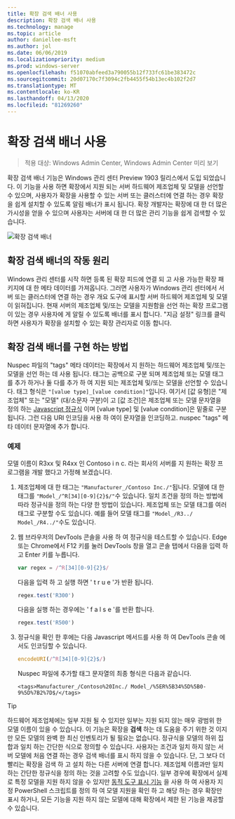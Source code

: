 ```yaml
---
title: 확장 검색 배너 사용
description: 확장 검색 배너 사용
ms.technology: manage
ms.topic: article
author: daniellee-msft
ms.author: jol
ms.date: 06/06/2019
ms.localizationpriority: medium
ms.prod: windows-server
ms.openlocfilehash: f51070abfeed3a790055b12f733fc61be383472c
ms.sourcegitcommit: 20d07170c7f3094c2fb4455f54b13ec4b102f2d7
ms.translationtype: MT
ms.contentlocale: ko-KR
ms.lasthandoff: 04/13/2020
ms.locfileid: "81269260"
---
```

# <a name="enabling-the-extension-discovery-banner"></a>확장 검색 배너 사용

>적용 대상: Windows Admin Center, Windows Admin Center 미리 보기

확장 검색 배너 기능은 Windows 관리 센터 Preview 1903 릴리스에서 도입 되었습니다. 이 기능을 사용 하면 확장에서 지원 되는 서버 하드웨어 제조업체 및 모델을 선언할 수 있으며, 사용자가 확장을 사용할 수 있는 서버 또는 클러스터에 연결 하는 경우 확장을 쉽게 설치할 수 있도록 알림 배너가 표시 됩니다. 확장 개발자는 확장에 대 한 더 많은 가시성을 얻을 수 있으며 사용자는 서버에 대 한 더 많은 관리 기능을 쉽게 검색할 수 있습니다.

![확장 검색 배너](../../media/extend-guides-extension-discovery-banner/extension-discovery-banner.png)

## <a name="how-the-extension-discovery-banner-works"></a>확장 검색 배너의 작동 원리

Windows 관리 센터를 시작 하면 등록 된 확장 피드에 연결 되 고 사용 가능한 확장 패키지에 대 한 메타 데이터를 가져옵니다. 그러면 사용자가 Windows 관리 센터에서 서버 또는 클러스터에 연결 하는 경우 개요 도구에 표시할 서버 하드웨어 제조업체 및 모델이 읽혀집니다. 현재 서버의 제조업체 및/또는 모델을 지원함을 선언 하는 확장 프로그램이 있는 경우 사용자에 게 알릴 수 있도록 배너를 표시 합니다. "지금 설정" 링크를 클릭 하면 사용자가 확장을 설치할 수 있는 확장 관리자로 이동 합니다.

## <a name="how-to-implement-the-extension-discovery-banner"></a>확장 검색 배너를 구현 하는 방법

Nuspec 파일의 "tags" 메타 데이터는 확장에서 지 원하는 하드웨어 제조업체 및/또는 모델을 선언 하는 데 사용 됩니다. 태그는 공백으로 구분 되며 제조업체 또는 모델 태그를 추가 하거나 둘 다를 추가 하 여 지원 되는 제조업체 및/또는 모델을 선언할 수 있습니다. 태그 형식은 ``"[value type]_[value condition]"``입니다. 여기서 [값 유형]은 "제조업체" 또는 "모델" (대/소문자 구분)이 고 [값 조건]은 제조업체 또는 모델 문자열을 정의 하는 [Javascript 정규식](https://developer.mozilla.org/docs/Web/JavaScript/Guide/Regular_Expressions) 이며 [value type] 및 [value condition]은 밑줄로 구분 됩니다. 그런 다음 URI 인코딩을 사용 하 여이 문자열을 인코딩하고. nuspec "tags" 메타 데이터 문자열에 추가 합니다.

### <a name="example"></a>예제

모델 이름이 R3xx 및 R4xx 인 Contoso i n c. 라는 회사의 서버를 지 원하는 확장 프로그램을 개발 했다고 가정해 보겠습니다.

1. 제조업체에 대 한 태그는 ``"Manufacturer_/Contoso Inc./"``됩니다. 모델에 대 한 태그를 ``"Model_/^R[34][0-9]{2}$/"``수 있습니다. 일치 조건을 정의 하는 방법에 따라 정규식을 정의 하는 다양 한 방법이 있습니다. 제조업체 또는 모델 태그를 여러 태그로 구분할 수도 있습니다. 예를 들어 모델 태그를 ``"Model_/R3../ Model_/R4../"``수도 있습니다.
2. 웹 브라우저의 DevTools 콘솔을 사용 하 여 정규식을 테스트할 수 있습니다. Edge 또는 Chrome에서 F12 키를 눌러 DevTools 창을 열고 콘솔 탭에서 다음을 입력 하 고 Enter 키를 누릅니다.

   ```javascript
   var regex = /^R[34][0-9]{2}$/
   ```

   다음을 입력 하 고 실행 하면 ' t r u e '가 반환 됩니다.

   ```javascript
   regex.test('R300')
   ```

   다음을 실행 하는 경우에는 ' f a l s e '를 반환 합니다.

   ```javascript
   regex.test('R500')
   ```

3. 정규식을 확인 한 후에는 다음 Javascript 메서드를 사용 하 여 DevTools 콘솔 에서도 인코딩할 수 있습니다.

   ```javascript
   encodeURI(/^R[34][0-9]{2}$/)
   ```

   Nuspec 파일에 추가할 태그 문자열의 최종 형식은 다음과 같습니다.

   ```
   <tags>Manufacturer_/Contoso%20Inc./ Model_/%5ER%5B34%5D%5B0-9%5D%7B2%7D$/</tags>
   ```

> [!Tip]
> 하드웨어 제조업체에는 일부 지원 될 수 있지만 일부는 지원 되지 않는 매우 광범위 한 모델 이름이 있을 수 있습니다. 이 기능은 확장을 **검색** 하는 데 도움을 주기 위한 것 이지만 모든 모델의 완벽 한 최신 인벤토리가 될 필요는 없습니다. 정규식을 모델의 하위 집합과 일치 하는 간단한 식으로 정의할 수 있습니다. 사용자는 조건과 일치 하지 않는 서버 모델에 처음 연결 하는 경우 검색 배너를 표시 하지 않을 수 있습니다. 단, 그 보다 더 빨리는 확장을 검색 하 고 설치 하는 다른 서버에 연결 합니다. 제조업체 이름과만 일치 하는 간단한 정규식을 정의 하는 것을 고려할 수도 있습니다. 일부 경우에 확장에서 실제로 특정 모델을 지원 하지 않을 수 있지만 [동적 도구 표시 기능](./dynamic-tool-display.md) 을 사용 하 여 사용자 지정 PowerShell 스크립트를 정의 하 여 모델 지원을 확인 하 고 해당 하는 경우 확장만 표시 하거나, 모든 기능을 지원 하지 않는 모델에 대해 확장에서 제한 된 기능을 제공할 수 있습니다.